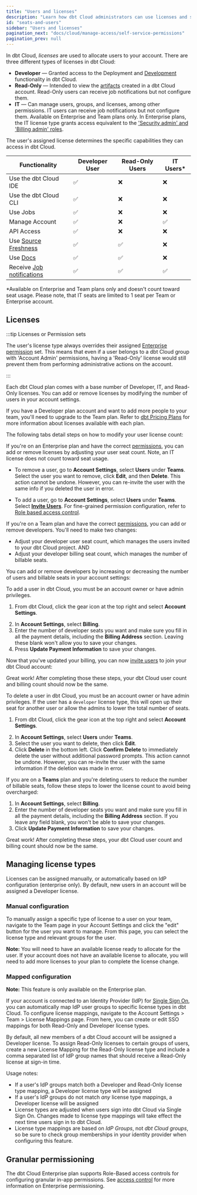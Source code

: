 ```yaml
---
title: "Users and licenses"
description: "Learn how dbt Cloud administrators can use licenses and seats to control access in a dbt Cloud account."
id: "seats-and-users"
sidebar: "Users and licenses"
pagination_next: "docs/cloud/manage-access/self-service-permissions"
pagination_prev: null
---
```


In dbt Cloud, _licenses_ are used to allocate users to your account. There are three different types of licenses in dbt Cloud:

- **Developer** &mdash; Granted access to the Deployment and [Development](/docs/cloud/dbt-cloud-ide/develop-in-the-cloud) functionality in dbt Cloud.
- **Read-Only** &mdash; Intended to view the [artifacts](/docs/deploy/artifacts) created in a dbt Cloud account. Read-Only users can receive job notifications but not configure them.
- **IT** &mdash; Can manage users, groups, and licenses, among other permissions. IT users can receive job notifications but not configure them. Available on Enterprise and Team plans only.  In Enterprise plans, the IT license type grants access equivalent to the ['Security admin' and 'Billing admin' roles](/docs/cloud/manage-access/enterprise-permissions#account-permissions-for-account-roles). 

The user's assigned license determines the specific capabilities they can access in dbt Cloud.

| Functionality | Developer User | Read-Only Users | IT Users* |
| ------------- | -------------- | --------------- | -------- |
| Use the dbt Cloud IDE | ✅ | ❌ | ❌ |
| Use the dbt Cloud CLI | ✅ | ❌ | ❌ |
| Use Jobs | ✅ | ❌ | ❌ |
| Manage Account | ✅ | ❌ | ✅ |
| API Access | ✅ | ❌ | ❌ |
| Use [Source Freshness](/docs/deploy/source-freshness) | ✅ | ✅ | ❌ |
| Use [Docs](/docs/collaborate/build-and-view-your-docs) | ✅ | ✅ | ❌ |
| Receive [Job notifications](/docs/deploy/job-notifications) |  ✅ |  ✅  |  ✅ | 
*Available on Enterprise and Team plans only and doesn't count toward seat usage. Please note, that IT seats are limited to 1 seat per Team or Enterprise account.

## Licenses

:::tip Licenses or Permission sets

The user's license type always overrides their assigned [Enterprise permission](/docs/cloud/manage-access/enterprise-permissions) set. This means that even if a user belongs to a dbt Cloud group with 'Account Admin' permissions, having a 'Read-Only' license would still prevent them from performing administrative actions on the account.

:::

Each dbt Cloud plan comes with a base number of Developer, IT, and Read-Only licenses. You can add or remove licenses by modifying the number of users in your account settings. 

If you have a Developer plan account and want to add more people to your team, you'll need to upgrade to the Team plan. Refer to [dbt Pricing Plans](https://www.getdbt.com/pricing/) for more information about licenses available with each plan.

The following tabs detail steps on how to modify your user license count:

<Tabs>

<TabItem value="enterprise" label="Enterprise plans">

If you're on an Enterprise plan and have the correct [permissions](/docs/cloud/manage-access/enterprise-permissions), you can add or remove licenses by adjusting your user seat count. Note, an IT license does not count toward seat usage.

- To remove a user, go to **Account Settings**, select **Users** under **Teams**. Select the user you want to remove, click **Edit**, and then **Delete**. This action cannot be undone. However, you can re-invite the user with the same info if you deleted the user in error.<br />

- To add a user, go to **Account Settings**, select **Users** under **Teams**. Select [**Invite Users**](docs/cloud/manage-access/invite-users). For fine-grained permission configuration, refer to [Role based access control](/docs/cloud/manage-access/enterprise-permissions).

<Lightbox src="/img/docs/dbt-cloud/faq-account-settings-enterprise.jpg" width="85%" title="Navigate to Account Settings --> Users to add or remove users" />

</TabItem>

<TabItem value="team" label="Team plans">

If you're on a Team plan and have the correct [permissions](/docs/cloud/manage-access/self-service-permissions), you can add or remove developers. You'll need to make two changes:

- Adjust your developer user seat count, which manages the users invited to your dbt Cloud project. AND
- Adjust your developer billing seat count, which manages the number of billable seats. 


You can add or remove developers by increasing or decreasing the number of users and billable seats in your account settings:

<Tabs>
<TabItem value="addusers" label="Adding users">

To add a user in dbt Cloud, you must be an account owner or have admin privileges. 

1. From dbt Cloud, click the gear icon at the top right and select **Account Settings**.

<Lightbox src="/img/docs/dbt-cloud/Navigate To Account Settings.png" width="85%" title="Navigate to Account Settings" />

2. In **Account Settings**, select **Billing**. 
3. Enter the number of developer seats you want and make sure you fill in all the payment details, including the **Billing Address** section. Leaving these blank won't allow you to save your changes.
4. Press **Update Payment Information** to save your changes. 
        

<Lightbox src="/img/docs/dbt-cloud/faq-account-settings-billing.jpg" width="85%" title="Navigate to Account Settings -> Billing to modify billing seat count" />


Now that you've updated your billing, you can now [invite users](/docs/cloud/manage-access/invite-users) to join your dbt Cloud account:

Great work! After completing those these steps, your dbt Cloud user count and billing count should now be the same.
</TabItem>

<TabItem value="deleteusers" label="Deleting users">

To delete a user in dbt Cloud, you must be an account owner or have admin privileges. If the user has a `developer` license type, this will open up their seat for another user or allow the admins to lower the total number of seats. 

1. From dbt Cloud, click the gear icon at the top right and select **Account Settings**.

<Lightbox src="/img/docs/dbt-cloud/Navigate To Account Settings.png" width="85%" title="Navigate to Account Settings" />

2. In **Account Settings**, select **Users** under **Teams**.
3. Select the user you want to delete, then click **Edit**. 
4. Click **Delete** in the bottom left. Click **Confirm Delete** to immediately delete the user without additional password prompts. This action cannot be undone. However, you can re-invite the user with the same information if the deletion was made in error. 

<Lightbox src="/img/docs/dbt-cloud/delete_user_20221023.gif" width="85%" title="Deleting a user" />


If you are on a **Teams** plan and you're deleting users to reduce the number of billable seats, follow these steps to lower the license count to avoid being overcharged:

1. In **Account Settings**, select **Billing**. 
2. Enter the number of developer seats you want and make sure you fill in all the payment details, including the **Billing Address** section. If you leave any field blank, you won't be able to save your changes.
3. Click **Update Payment Information** to save your changes. 
        
<Lightbox src="/img/docs/dbt-cloud/faq-account-settings-billing.jpg" width="85%" title="The **Billing** page in your **Account Settings**" />

Great work! After completing these steps, your dbt Cloud user count and billing count should now be the same.

</TabItem>
</Tabs>

</TabItem>
</Tabs>

## Managing license types

Licenses can be assigned manually, or automatically based on IdP configuration
(enterprise only). By default, new users in an account will be assigned a
Developer license.

### Manual configuration

To manually assign a specific type of license to a user on your team, navigate
to the Team page in your Account Settings and click the "edit" button for the user
you want to manage. From this page, you can select the license type and relevant
groups for the user.

**Note:** You will need to have an available license ready
to allocate for the user. If your account does not have an available license to
allocate, you will need to add more licenses to your plan to complete the license
change.

<Lightbox src="/img/docs/dbt-cloud/access-control/license-manual.png"
          title="Manually assigning licenses"/>

### Mapped configuration

**Note:** This feature is only available on the Enterprise plan.

If your account is connected to an Identity Provider (IdP) for [Single Sign
On](/docs/cloud/manage-access/sso-overview), you can automatically map IdP user
groups to specific license types in dbt Cloud. To configure license mappings,
navigate to the Account Settings &gt; Team &gt; License Mappings page. From
here, you can create or edit SSO mappings for both Read-Only and Developer
license types.

By default, all new members of a dbt Cloud account will be assigned a Developer
license. To assign Read-Only licenses to certain groups of users, create a new
License Mapping for the Read-Only license type and include a comma separated
list of IdP group names that should receive a Read-Only license at sign-in time.

<Lightbox src="/img/docs/dbt-cloud/access-control/license-mapping.png"
          title="Configuring IdP group license mapping"/>

Usage notes:
- If a user's IdP groups match both a Developer and Read-Only license type
  mapping, a Developer license type will be assigned
- If a user's IdP groups do not match _any_ license type mappings, a Developer
  license will be assigned
- License types are adjusted when users sign into dbt Cloud via Single Sign On.
  Changes made to license type mappings will take effect the next time users
  sign in to dbt Cloud.
- License type mappings are based on _IdP Groups_, not _dbt Cloud groups_, so be
  sure to check group memberships in your identity provider when configuring
  this feature.


## Granular permissioning

The dbt Cloud Enterprise plan supports Role-Based access controls for
configuring granular in-app permissions. See [access control](/docs/cloud/manage-access/about-user-access)
for more information on Enterprise permissioning.
